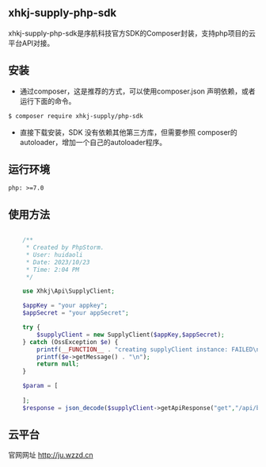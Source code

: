 
## xhkj-supply-php-sdk

xhkj-supply-php-sdk是序航科技官方SDK的Composer封装，支持php项目的云平台API对接。
## 安装

* 通过composer，这是推荐的方式，可以使用composer.json 声明依赖，或者运行下面的命令。
```bash
$ composer require xhkj-supply/php-sdk
```
* 直接下载安装，SDK 没有依赖其他第三方库，但需要参照 composer的autoloader，增加一个自己的autoloader程序。

## 运行环境

    php: >=7.0

## 使用方法

```php    

	/**
	 * Created by PhpStorm.
	 * User: huidaoli
	 * Date: 2023/10/23
	 * Time: 2:04 PM
	 */

	use Xhkj\Api\SupplyClient;

	$appKey = "your appkey";
	$appSecret = "your appSecret";

	try {
		$supplyClient = new SupplyClient($appKey,$appSecret);
	} catch (OssException $e) {
		printf(__FUNCTION__ . "creating supplyClient instance: FAILED\n");
		printf($e->getMessage() . "\n");
		return null;
	}

	$param = [
		
	];
	$response = json_decode($supplyClient->getApiResponse("get","/api/base/userinfo",$param));

```    

## 云平台

官网网址 http://ju.wzzd.cn  

